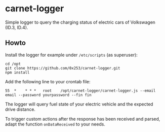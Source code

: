 # carnet-logger

Simple logger to query the charging status of electric cars of Volkswagen (ID.3, ID.4).

## Howto

Install the logger for example under `/etc/scripts` (as superuser):

    cd /opt
    git clone https://github.com/0x253/carnet-logger.git
    npm install

Add the following line to your crontab file:

    55  *    * * *   root    /opt/carnet-logger/carnet-logger.js --email email --password yourpassword --fin fin

The logger will query fuel state of your electric vehicle and the expected drive distance.

To trigger custom actions after the response has been received and parsed, adapt the
function `onDataReceived` to your needs.
